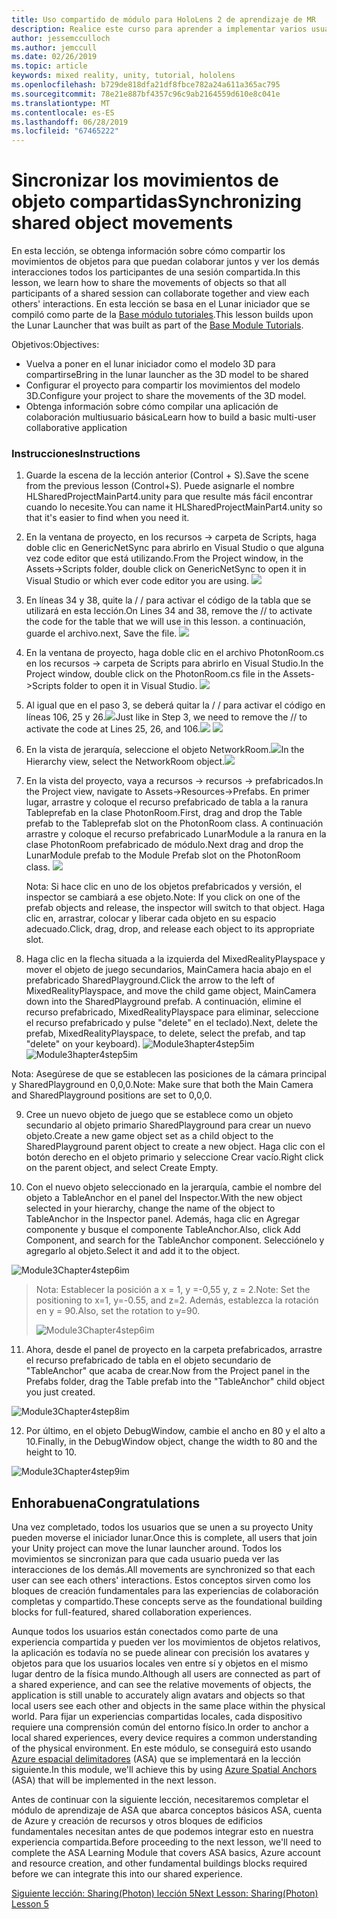 ```yaml
---
title: Uso compartido de módulo para HoloLens 2 de aprendizaje de MR
description: Realice este curso para aprender a implementar varios usuarios experiencias compartidas dentro de una aplicación de HoloLens 2.
author: jessemcculloch
ms.author: jemccull
ms.date: 02/26/2019
ms.topic: article
keywords: mixed reality, unity, tutorial, hololens
ms.openlocfilehash: b729de818dfa21df8fbce782a24a611a365ac795
ms.sourcegitcommit: 78e21e887bf4357c96c9ab2164559d610e8c041e
ms.translationtype: MT
ms.contentlocale: es-ES
ms.lasthandoff: 06/28/2019
ms.locfileid: "67465222"
---
```

# <a name="synchronizing-shared-object-movements"></a><span data-ttu-id="20548-104">Sincronizar los movimientos de objeto compartidas</span><span class="sxs-lookup"><span data-stu-id="20548-104">Synchronizing shared object movements</span></span>

<span data-ttu-id="20548-105">En esta lección, se obtenga información sobre cómo compartir los movimientos de objetos para que puedan colaborar juntos y ver los demás interacciones todos los participantes de una sesión compartida.</span><span class="sxs-lookup"><span data-stu-id="20548-105">In this lesson, we learn how to share the movements of objects so that all participants of a shared session can collaborate together and view each others' interactions.</span></span> <span data-ttu-id="20548-106">En esta lección se basa en el Lunar iniciador que se compiló como parte de la [Base módulo tutoriales](mrlearning-base.md).</span><span class="sxs-lookup"><span data-stu-id="20548-106">This lesson builds upon the Lunar Launcher that was built as part of the [Base Module Tutorials](mrlearning-base.md).</span></span>

<span data-ttu-id="20548-107">Objetivos:</span><span class="sxs-lookup"><span data-stu-id="20548-107">Objectives:</span></span>

- <span data-ttu-id="20548-108">Vuelva a poner en el lunar iniciador como el modelo 3D para compartirse</span><span class="sxs-lookup"><span data-stu-id="20548-108">Bring in the lunar launcher as the 3D model to be shared</span></span>
- <span data-ttu-id="20548-109">Configurar el proyecto para compartir los movimientos del modelo 3D.</span><span class="sxs-lookup"><span data-stu-id="20548-109">Configure your project to share the movements of the 3D model.</span></span>
- <span data-ttu-id="20548-110">Obtenga información sobre cómo compilar una aplicación de colaboración multiusuario básica</span><span class="sxs-lookup"><span data-stu-id="20548-110">Learn how to build a basic multi-user collaborative application</span></span>

### <a name="instructions"></a><span data-ttu-id="20548-111">Instrucciones</span><span class="sxs-lookup"><span data-stu-id="20548-111">Instructions</span></span>


1. <span data-ttu-id="20548-112">Guarde la escena de la lección anterior (Control + S).</span><span class="sxs-lookup"><span data-stu-id="20548-112">Save the scene from the previous lesson (Control+S).</span></span> <span data-ttu-id="20548-113">Puede asignarle el nombre HLSharedProjectMainPart4.unity para que resulte más fácil encontrar cuando lo necesite.</span><span class="sxs-lookup"><span data-stu-id="20548-113">You can name it HLSharedProjectMainPart4.unity so that it's easier to find when you need it.</span></span>

2. <span data-ttu-id="20548-114">En la ventana de proyecto, en los recursos -> carpeta de Scripts, haga doble clic en GenericNetSync para abrirlo en Visual Studio o que alguna vez code editor que está utilizando.</span><span class="sxs-lookup"><span data-stu-id="20548-114">From the Project window, in the Assets->Scripts folder, double click on GenericNetSync to open it in Visual Studio or which ever code editor you are using.</span></span>  ![](images/module3chapter4updatestep2.png)

3. <span data-ttu-id="20548-115">En líneas 34 y 38, quite la / / para activar el código de la tabla que se utilizará en esta lección.</span><span class="sxs-lookup"><span data-stu-id="20548-115">On Lines 34 and 38, remove the // to activate the code for the table that we will use in this lesson.</span></span> <span data-ttu-id="20548-116">a continuación, guarde el archivo.</span><span class="sxs-lookup"><span data-stu-id="20548-116">next, Save the file.</span></span> ![](images/module3chapter4updatestep3.png)

4. <span data-ttu-id="20548-117">En la ventana de proyecto, haga doble clic en el archivo PhotonRoom.cs en los recursos -> carpeta de Scripts para abrirlo en Visual Studio.</span><span class="sxs-lookup"><span data-stu-id="20548-117">In the Project window, double click on the PhotonRoom.cs file in the Assets->Scripts folder to open it in Visual Studio.</span></span> ![](images/module3chapter4updatestep4.png)

5. <span data-ttu-id="20548-118">Al igual que en el paso 3, se deberá quitar la / / para activar el código en líneas 106, 25 y 26.![](images/module3chapter4updatestep5a.png)</span><span class="sxs-lookup"><span data-stu-id="20548-118">Just like in Step 3, we need to remove the // to activate the code at Lines 25, 26, and 106.![](images/module3chapter4updatestep5a.png)</span></span> ![](images/module3chapter4updatestep5b.png)

6. <span data-ttu-id="20548-119">En la vista de jerarquía, seleccione el objeto NetworkRoom.![](images/module3chapter4updatestep6.png)</span><span class="sxs-lookup"><span data-stu-id="20548-119">In the Hierarchy view, select the NetworkRoom object.![](images/module3chapter4updatestep6.png)</span></span>

7. <span data-ttu-id="20548-120">En la vista del proyecto, vaya a recursos -> recursos -> prefabricados.</span><span class="sxs-lookup"><span data-stu-id="20548-120">In the Project view, navigate to Assets->Resources->Prefabs.</span></span> <span data-ttu-id="20548-121">En primer lugar, arrastre y coloque el recurso prefabricado de tabla a la ranura Tableprefab en la clase PhotonRoom.</span><span class="sxs-lookup"><span data-stu-id="20548-121">First, drag and drop the Table prefab to the Tableprefab slot on the PhotonRoom class.</span></span> <span data-ttu-id="20548-122">A continuación arrastre y coloque el recurso prefabricado LunarModule a la ranura en la clase PhotonRoom prefabricado de módulo.</span><span class="sxs-lookup"><span data-stu-id="20548-122">Next drag and drop the LunarModule prefab to the Module Prefab slot on the PhotonRoom class.</span></span> ![](images/module3chapter4updatestep7.png)

   <span data-ttu-id="20548-123">Nota: Si hace clic en uno de los objetos prefabricados y versión, el inspector se cambiará a ese objeto.</span><span class="sxs-lookup"><span data-stu-id="20548-123">Note: If you click on one of the prefab objects and release, the inspector will switch to that object.</span></span> <span data-ttu-id="20548-124">Haga clic en, arrastrar, colocar y liberar cada objeto en su espacio adecuado.</span><span class="sxs-lookup"><span data-stu-id="20548-124">Click, drag, drop, and release each object to its appropriate slot.</span></span>



8. <span data-ttu-id="20548-125">Haga clic en la flecha situada a la izquierda del MixedRealityPlayspace y mover el objeto de juego secundarios, MainCamera hacia abajo en el prefabricado SharedPlayground.</span><span class="sxs-lookup"><span data-stu-id="20548-125">Click the arrow to the left of MixedRealityPlayspace, and move the child game object, MainCamera down into the SharedPlayground prefab.</span></span> <span data-ttu-id="20548-126">A continuación, elimine el recurso prefabricado, MixedRealityPlayspace para eliminar, seleccione el recurso prefabricado y pulse "delete" en el teclado).</span><span class="sxs-lookup"><span data-stu-id="20548-126">Next, delete the prefab, MixedRealityPlayspace, to delete, select the prefab, and tap "delete" on your keyboard).</span></span>
<span data-ttu-id="20548-127">![Module3hapter4step5im](images/module3chapter4step5im.PNG)</span><span class="sxs-lookup"><span data-stu-id="20548-127">![Module3hapter4step5im](images/module3chapter4step5im.PNG)</span></span>

<span data-ttu-id="20548-128">Nota:  Asegúrese de que se establecen las posiciones de la cámara principal y SharedPlayground en 0,0,0.</span><span class="sxs-lookup"><span data-stu-id="20548-128">Note:  Make sure that both the Main Camera and SharedPlayground positions are set to 0,0,0.</span></span>

9. <span data-ttu-id="20548-129">Cree un nuevo objeto de juego que se establece como un objeto secundario al objeto primario SharedPlayground para crear un nuevo objeto.</span><span class="sxs-lookup"><span data-stu-id="20548-129">Create a new game object set as a child object to the SharedPlayground parent object to create a new object.</span></span> <span data-ttu-id="20548-130">Haga clic con el botón derecho en el objeto primario y seleccione Crear vacío.</span><span class="sxs-lookup"><span data-stu-id="20548-130">Right click on the parent object, and select Create Empty.</span></span> 

10. <span data-ttu-id="20548-131">Con el nuevo objeto seleccionado en la jerarquía, cambie el nombre del objeto a TableAnchor en el panel del Inspector.</span><span class="sxs-lookup"><span data-stu-id="20548-131">With the new object selected in your hierarchy, change the name of the object to TableAnchor in the Inspector panel.</span></span> <span data-ttu-id="20548-132">Además, haga clic en Agregar componente y busque el componente TableAnchor.</span><span class="sxs-lookup"><span data-stu-id="20548-132">Also, click Add Component, and search for the TableAnchor component.</span></span> <span data-ttu-id="20548-133">Selecciónelo y agregarlo al objeto.</span><span class="sxs-lookup"><span data-stu-id="20548-133">Select it and add it to the object.</span></span> 

![Module3Chapter4step6im](images/module3chapter4step7im.PNG)

> <span data-ttu-id="20548-135">Nota: Establecer la posición a x = 1, y =-0,55 y, z = 2.</span><span class="sxs-lookup"><span data-stu-id="20548-135">Note: Set the positioning to x=1, y=-0.55, and z=2.</span></span> <span data-ttu-id="20548-136">Además, establezca la rotación en y = 90.</span><span class="sxs-lookup"><span data-stu-id="20548-136">Also, set the rotation to y=90.</span></span> 
>
> ![Module3Chapter4step6im](images/module3chapter4noteim.PNG)

11. <span data-ttu-id="20548-138">Ahora, desde el panel de proyecto en la carpeta prefabricados, arrastre el recurso prefabricado de tabla en el objeto secundario de "TableAnchor" que acaba de crear.</span><span class="sxs-lookup"><span data-stu-id="20548-138">Now from the Project panel in the Prefabs folder, drag the Table prefab into the "TableAnchor" child object you just created.</span></span>

![Module3Chapter4step8im](images/module3chapter4step8im.PNG)



12. <span data-ttu-id="20548-140">Por último, en el objeto DebugWindow, cambie el ancho en 80 y el alto a 10.</span><span class="sxs-lookup"><span data-stu-id="20548-140">Finally, in the DebugWindow object, change the width to 80 and the height to 10.</span></span>

![Module3Chapter4step9im](images/module3chapter4step11im.PNG)




## <a name="congratulations"></a><span data-ttu-id="20548-142">Enhorabuena</span><span class="sxs-lookup"><span data-stu-id="20548-142">Congratulations</span></span>


<span data-ttu-id="20548-143">Una vez completado, todos los usuarios que se unen a su proyecto Unity pueden moverse el iniciador lunar.</span><span class="sxs-lookup"><span data-stu-id="20548-143">Once this is complete, all users that join your Unity project can move the lunar launcher around.</span></span> <span data-ttu-id="20548-144">Todos los movimientos se sincronizan para que cada usuario pueda ver las interacciones de los demás.</span><span class="sxs-lookup"><span data-stu-id="20548-144">All movements are synchronized so that each user can see each others' interactions.</span></span> <span data-ttu-id="20548-145">Estos conceptos sirven como los bloques de creación fundamentales para las experiencias de colaboración completas y compartido.</span><span class="sxs-lookup"><span data-stu-id="20548-145">These concepts serve as the foundational building blocks for full-featured, shared collaboration experiences.</span></span> 

<span data-ttu-id="20548-146">Aunque todos los usuarios están conectados como parte de una experiencia compartida y pueden ver los movimientos de objetos relativos, la aplicación es todavía no se puede alinear con precisión los avatares y objetos para que los usuarios locales ven entre sí y objetos en el mismo lugar dentro de la física mundo.</span><span class="sxs-lookup"><span data-stu-id="20548-146">Although all users are connected as part of a shared experience, and can see the relative movements of objects, the application is still unable to accurately align avatars and objects so that local users see each other and objects in the same place within the physical world.</span></span> <span data-ttu-id="20548-147">Para fijar un experiencias compartidas locales, cada dispositivo requiere una comprensión común del entorno físico.</span><span class="sxs-lookup"><span data-stu-id="20548-147">In order to anchor a local shared experiences, every device requires a common understanding of the physical environment.</span></span> <span data-ttu-id="20548-148">En este módulo, se conseguirá esto usando [Azure espacial delimitadores](<https://azure.microsoft.com/en-us/services/spatial-anchors/>) (ASA) que se implementará en la lección siguiente.</span><span class="sxs-lookup"><span data-stu-id="20548-148">In this module, we'll achieve this by using [Azure Spatial Anchors](<https://azure.microsoft.com/en-us/services/spatial-anchors/>) (ASA) that will be implemented in the next lesson.</span></span>

<span data-ttu-id="20548-149">Antes de continuar con la siguiente lección, necesitaremos completar el módulo de aprendizaje de ASA que abarca conceptos básicos ASA, cuenta de Azure y creación de recursos y otros bloques de edificios fundamentales necesitan antes de que podemos integrar esto en nuestra experiencia compartida.</span><span class="sxs-lookup"><span data-stu-id="20548-149">Before proceeding to the next lesson, we'll need to complete the ASA Learning Module that covers ASA basics, Azure account and resource creation, and other fundamental buildings blocks required before we can integrate this into our shared experience.</span></span>

<span data-ttu-id="20548-150">[Siguiente lección: Sharing(Photon) lección 5](mrlearning-sharing(photon)-ch5.md)</span><span class="sxs-lookup"><span data-stu-id="20548-150">[Next Lesson: Sharing(Photon) Lesson 5](mrlearning-sharing(photon)-ch5.md)</span></span>

